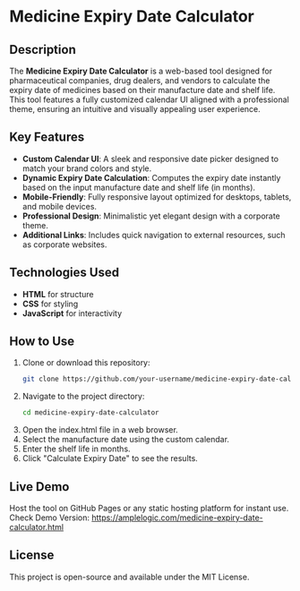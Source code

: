 # Medicine Expiry Date Calculator

## Description
The **Medicine Expiry Date Calculator** is a web-based tool designed for pharmaceutical companies, drug dealers, and vendors to calculate the expiry date of medicines based on their manufacture date and shelf life. This tool features a fully customized calendar UI aligned with a professional theme, ensuring an intuitive and visually appealing user experience.

## Key Features
- **Custom Calendar UI**: A sleek and responsive date picker designed to match your brand colors and style.
- **Dynamic Expiry Date Calculation**: Computes the expiry date instantly based on the input manufacture date and shelf life (in months).
- **Mobile-Friendly**: Fully responsive layout optimized for desktops, tablets, and mobile devices.
- **Professional Design**: Minimalistic yet elegant design with a corporate theme.
- **Additional Links**: Includes quick navigation to external resources, such as corporate websites.

## Technologies Used
- **HTML** for structure  
- **CSS** for styling  
- **JavaScript** for interactivity  

## How to Use
1. Clone or download this repository:
   ```bash
   git clone https://github.com/your-username/medicine-expiry-date-calculator.git

2. Navigate to the project directory:
   ```bash
   cd medicine-expiry-date-calculator
   
3. Open the index.html file in a web browser.
4. Select the manufacture date using the custom calendar.
5. Enter the shelf life in months.
6. Click "Calculate Expiry Date" to see the results.

## Live Demo
Host the tool on GitHub Pages or any static hosting platform for instant use.
Check Demo Version: https://amplelogic.com/medicine-expiry-date-calculator.html

## License
This project is open-source and available under the MIT License.
